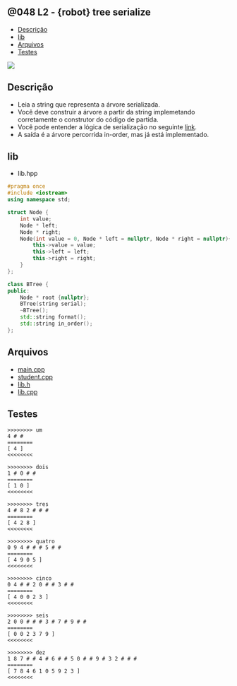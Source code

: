 ## @048 L2 - {robot} tree serialize

<!--TOC_BEGIN-->
- [Descrição](#descrição)
- [lib](#lib)
- [Arquivos](#arquivos)
- [Testes](#testes)
<!--TOC_END-->

![](https://raw.githubusercontent.com/qxcodefup/arcade/master/base/048/cover.jpg)

## Descrição

- Leia a string que representa a árvore serializada.
- Você deve construir a árvore a partir da string implemetando corretamente o construtor do código de partida.
- Você pode entender a lógica de serialização no seguinte [link](https://www.geeksforgeeks.org/serialize-deserialize-binary-tree/).
- A saída é a árvore percorrida in-order, mas já está implementado.


## lib
- lib.hpp
<!--ADD lib.hpp cpp-->
```cpp
#pragma once
#include <iostream>
using namespace std;

struct Node {
    int value;
    Node * left;
    Node * right;
    Node(int value = 0, Node * left = nullptr, Node * right = nullptr){
        this->value = value;
        this->left = left;
        this->right = right;
    }
};

class BTree {
public:
    Node * root {nullptr};
    BTree(string serial);
    ~BTree();
    std::string format();
    std::string in_order();
};
```
<!--ADD_END-->

## Arquivos
- [main.cpp](https://raw.githubusercontent.com/qxcodefup/arcade/master/base/048/main.cpp)
- [student.cpp](https://raw.githubusercontent.com/qxcodefup/arcade/master/base/048/student.cpp)
- [lib.h](https://raw.githubusercontent.com/qxcodefup/arcade/master/base/048/lib.h)
- [lib.cpp](https://raw.githubusercontent.com/qxcodefup/arcade/master/base/048/lib.cpp)


## Testes

```
>>>>>>>> um
4 # # 
========
[ 4 ]
<<<<<<<<

>>>>>>>> dois
1 # 0 # # 
========
[ 1 0 ]
<<<<<<<<

>>>>>>>> tres
4 # 8 2 # # # 
========
[ 4 2 8 ]
<<<<<<<<

>>>>>>>> quatro
0 9 4 # # # 5 # # 
========
[ 4 9 0 5 ]
<<<<<<<<

>>>>>>>> cinco
0 4 # # 2 0 # # 3 # # 
========
[ 4 0 0 2 3 ]
<<<<<<<<

>>>>>>>> seis
2 0 0 # # # 3 # 7 # 9 # # 
========
[ 0 0 2 3 7 9 ]
<<<<<<<<

>>>>>>>> dez
1 8 7 # # 4 # 6 # # 5 0 # # 9 # 3 2 # # # 
========
[ 7 8 4 6 1 0 5 9 2 3 ]
<<<<<<<<
```